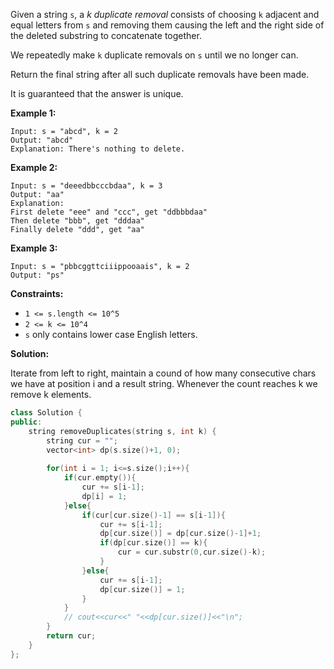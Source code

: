 Given a string `s`, a *k* *duplicate removal* consists of choosing `k` adjacent and equal letters from `s` and removing them causing the left and the right side of the deleted substring to concatenate together.

We repeatedly make `k` duplicate removals on `s` until we no longer can.

Return the final string after all such duplicate removals have been made.

It is guaranteed that the answer is unique.

 

**Example 1:**

```
Input: s = "abcd", k = 2
Output: "abcd"
Explanation: There's nothing to delete.
```

**Example 2:**

```
Input: s = "deeedbbcccbdaa", k = 3
Output: "aa"
Explanation: 
First delete "eee" and "ccc", get "ddbbbdaa"
Then delete "bbb", get "dddaa"
Finally delete "ddd", get "aa"
```

**Example 3:**

```
Input: s = "pbbcggttciiippooaais", k = 2
Output: "ps"
```

 

**Constraints:**

- `1 <= s.length <= 10^5`
- `2 <= k <= 10^4`
- `s` only contains lower case English letters.



**Solution:**

Iterate from left to right, maintain a cound of how many consecutive chars we have at position i and a result string. Whenever the count reaches k we remove k elements.

```c++
class Solution {
public:
    string removeDuplicates(string s, int k) {
        string cur = "";        
        vector<int> dp(s.size()+1, 0);
        
        for(int i = 1; i<=s.size();i++){
            if(cur.empty()){
                cur += s[i-1];
                dp[i] = 1;
            }else{
                if(cur[cur.size()-1] == s[i-1]){
                    cur += s[i-1];
                    dp[cur.size()] = dp[cur.size()-1]+1;
                    if(dp[cur.size()] == k){
                        cur = cur.substr(0,cur.size()-k);
                    }
                }else{
                    cur += s[i-1];
                    dp[cur.size()] = 1;
                }
            }
            // cout<<cur<<" "<<dp[cur.size()]<<"\n";
        }
        return cur;
    }
};
```

